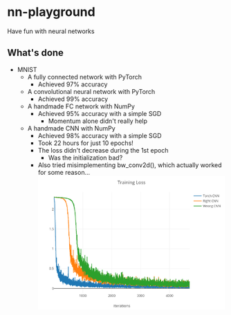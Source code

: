 # nn-playground
 Have fun with neural networks

## What's done
* MNIST
  * A fully connected network with PyTorch
    * Achieved 97% accuracy
  * A convolutional neural network with PyTorch
    * Achieved 99% accuracy
  * A handmade FC network with NumPy
    * Achieved 95% accuracy with a simple SGD
      * Momentum alone didn't really help
  * A handmade CNN with NumPy
    * Achieved 98% accuracy with a simple SGD
    * Took 22 hours for just 10 epochs!
    * The loss didn't decrease during the 1st epoch
      * Was the initialization bad?
    * Also tried misimplementing bw_conv2d(), which actually worked for some reason...
      ![](img/cnn_loss_plot.png)
